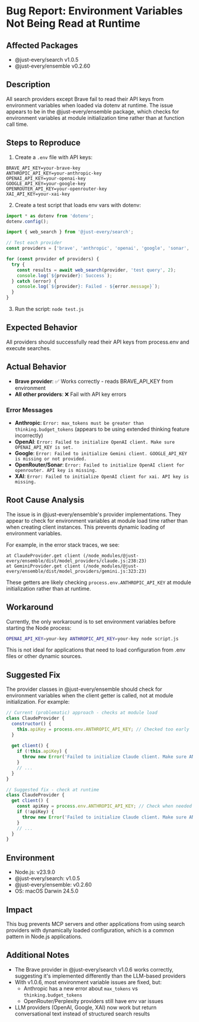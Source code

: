 # Bug Report: Environment Variables Not Being Read at Runtime

## Affected Packages
- @just-every/search v1.0.5
- @just-every/ensemble v0.2.60

## Description
All search providers except Brave fail to read their API keys from environment variables when loaded via dotenv at runtime. The issue appears to be in the @just-every/ensemble package, which checks for environment variables at module initialization time rather than at function call time.

## Steps to Reproduce

1. Create a `.env` file with API keys:
```
BRAVE_API_KEY=your-brave-key
ANTHROPIC_API_KEY=your-anthropic-key
OPENAI_API_KEY=your-openai-key
GOOGLE_API_KEY=your-google-key
OPENROUTER_API_KEY=your-openrouter-key
XAI_API_KEY=your-xai-key
```

2. Create a test script that loads env vars with dotenv:
```javascript
import * as dotenv from 'dotenv';
dotenv.config();

import { web_search } from '@just-every/search';

// Test each provider
const providers = ['brave', 'anthropic', 'openai', 'google', 'sonar', 'xai'];

for (const provider of providers) {
  try {
    const results = await web_search(provider, 'test query', 2);
    console.log(`${provider}: Success`);
  } catch (error) {
    console.log(`${provider}: Failed - ${error.message}`);
  }
}
```

3. Run the script: `node test.js`

## Expected Behavior
All providers should successfully read their API keys from process.env and execute searches.

## Actual Behavior
- **Brave provider**: ✅ Works correctly - reads BRAVE_API_KEY from environment
- **All other providers**: ❌ Fail with API key errors

### Error Messages
- **Anthropic**: `Error: max_tokens must be greater than thinking.budget_tokens` (appears to be using extended thinking feature incorrectly)
- **OpenAI**: `Error: Failed to initialize OpenAI client. Make sure OPENAI_API_KEY is set.`
- **Google**: `Error: Failed to initialize Gemini client. GOOGLE_API_KEY is missing or not provided.`
- **OpenRouter/Sonar**: `Error: Failed to initialize OpenAI client for openrouter. API key is missing.`
- **XAI**: `Error: Failed to initialize OpenAI client for xai. API key is missing.`

## Root Cause Analysis
The issue is in @just-every/ensemble's provider implementations. They appear to check for environment variables at module load time rather than when creating client instances. This prevents dynamic loading of environment variables.

For example, in the error stack traces, we see:
```
at ClaudeProvider.get client (/node_modules/@just-every/ensemble/dist/model_providers/claude.js:238:23)
at GeminiProvider.get client (/node_modules/@just-every/ensemble/dist/model_providers/gemini.js:323:23)
```

These getters are likely checking `process.env.ANTHROPIC_API_KEY` at module initialization rather than at runtime.

## Workaround
Currently, the only workaround is to set environment variables before starting the Node process:
```bash
OPENAI_API_KEY=your-key ANTHROPIC_API_KEY=your-key node script.js
```

This is not ideal for applications that need to load configuration from .env files or other dynamic sources.

## Suggested Fix
The provider classes in @just-every/ensemble should check for environment variables when the client getter is called, not at module initialization. For example:

```javascript
// Current (problematic) approach - checks at module load
class ClaudeProvider {
  constructor() {
    this.apiKey = process.env.ANTHROPIC_API_KEY; // Checked too early
  }
  
  get client() {
    if (!this.apiKey) {
      throw new Error('Failed to initialize Claude client. Make sure ANTHROPIC_API_KEY is set.');
    }
    // ...
  }
}

// Suggested fix - check at runtime
class ClaudeProvider {
  get client() {
    const apiKey = process.env.ANTHROPIC_API_KEY; // Check when needed
    if (!apiKey) {
      throw new Error('Failed to initialize Claude client. Make sure ANTHROPIC_API_KEY is set.');
    }
    // ...
  }
}
```

## Environment
- Node.js: v23.9.0
- @just-every/search: v1.0.5
- @just-every/ensemble: v0.2.60
- OS: macOS Darwin 24.5.0

## Impact
This bug prevents MCP servers and other applications from using search providers with dynamically loaded configuration, which is a common pattern in Node.js applications.

## Additional Notes
- The Brave provider in @just-every/search v1.0.6 works correctly, suggesting it's implemented differently than the LLM-based providers
- With v1.0.6, most environment variable issues are fixed, but:
  - Anthropic has a new error about `max_tokens` vs `thinking.budget_tokens`
  - OpenRouter/Perplexity providers still have env var issues
- LLM providers (OpenAI, Google, XAI) now work but return conversational text instead of structured search results
